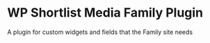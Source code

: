 # WP Shortlist Media Family Plugin
A plugin for custom widgets and fields that the Family site needs
